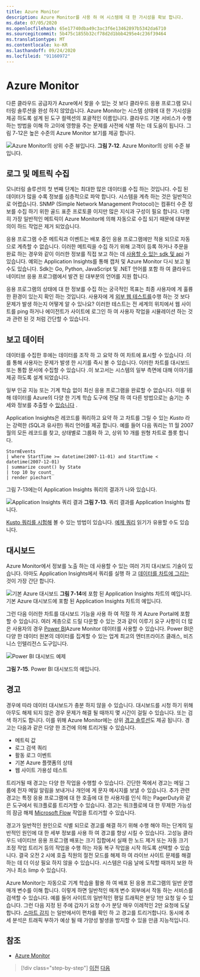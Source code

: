 ```yaml
---
title: Azure Monitor
description: Azure Monitor를 사용 하 여 시스템에 대 한 가시성을 확보 합니다.
ms.date: 07/05/2020
ms.openlocfilehash: 65e17740dba49c3ac3f6e13462897b5342da6710
ms.sourcegitcommit: 5b475c1855b32cf78d2d1bbb4295e4c236f39464
ms.translationtype: MT
ms.contentlocale: ko-KR
ms.lasthandoff: 09/24/2020
ms.locfileid: "91160972"
---
```

# <a name="azure-monitor"></a>Azure Monitor

다른 클라우드 공급자가 Azure에서 찾을 수 있는 것 보다 클라우드 응용 프로그램 모니터링 솔루션을 완성 하지 않았습니다. Azure Monitor는 시스템 상태에 대 한 가시성을 제공 하도록 설계 된 도구 컬렉션의 포괄적인 이름입니다. 클라우드 기본 서비스가 수행 하는 방법을 이해 하 고이에 영향을 주는 문제를 사전에 식별 하는 데 도움이 됩니다. 그림 7-12은 높은 수준의 Azure Monitor 보기를 제공 합니다.

![Azure Monitor의 상위 수준 뷰입니다. ](./media/azure-monitor.png)
 **그림 7-12**. Azure Monitor의 상위 수준 뷰입니다.

## <a name="gathering-logs-and-metrics"></a>로그 및 메트릭 수집

모니터링 솔루션의 첫 번째 단계는 최대한 많은 데이터를 수집 하는 것입니다. 수집 된 데이터가 많을 수록 정보를 심층적으로 파악 합니다. 시스템을 계측 하는 것은 일반적으로 어렵습니다. SNMP (Simple Network Management Protocol)는 컴퓨터 수준 정보를 수집 하기 위한 골드 표준 프로토콜 이지만 많은 지식과 구성이 필요 합니다. 다행히 가장 일반적인 메트릭이 Azure Monitor에 의해 자동으로 수집 되기 때문에 대부분의이 하드 작업은 제거 되었습니다.

응용 프로그램 수준 메트릭과 이벤트는 배포 중인 응용 프로그램에만 적용 되므로 자동으로 계측할 수 없습니다. 이러한 메트릭을 수집 하기 위해 고객이 등록 하거나 주문을 완료 하는 경우와 같이 이러한 정보를 직접 보고 하는 데 [사용할 수 있는 sdk 및 api](/azure/azure-monitor/app/api-custom-events-metrics) 가 있습니다. 예외는 Application Insights를 통해 캡처 및 Azure Monitor 다시 보고 될 수도 있습니다. Sdk는 Go, Python, JavaScript 및 .NET 언어를 포함 하 여 클라우드 네이티브 응용 프로그램에서 발견 된 대부분의 언어를 지원 합니다.

응용 프로그램의 상태에 대 한 정보를 수집 하는 궁극적인 목표는 최종 사용자에 게 훌륭한 환경이 있는지 확인 하는 것입니다. 사용자에 게 [외부 웹 테스트를](/azure/azure-monitor/app/monitor-web-app-availability)수행 하는 것 보다 문제가 발생 하는지 어떻게 알 수 있나요? 이러한 테스트는 전 세계의 위치에서 웹 사이트를 ping 하거나 에이전트가 사이트에 로그인 하 여 사용자 작업을 시뮬레이션 하는 것과 관련 된 것 처럼 간단할 수 있습니다.

## <a name="reporting-data"></a>보고 데이터

데이터를 수집한 후에는 데이터를 조작 하 고 요약 하 여 차트에 표시할 수 있습니다 .이를 통해 사용자는 문제가 발생 한 시기를 즉시 볼 수 있습니다. 이러한 차트를 대시보드 또는 통합 문서에 수집할 수 있습니다 .이 보고서는 시스템의 일부 측면에 대해 이야기를 제공 하도록 설계 되었습니다.

일부 인공 지능 또는 기계 학습 없이 최신 응용 프로그램을 완료할 수 없습니다. 이를 위해 데이터를 Azure의 다양 한 기계 학습 도구에 전달 하 여 다른 방법으로는 숨기는 추세와 정보를 추출할 수 [있습니다](https://www.youtube.com/watch?v=Cuza-I1g9tw) .

Application Insights은 레코드를 쿼리하고 요약 하 고 차트를 그릴 수 있는 *Kusto* 라는 강력한 (SQL과 유사한) 쿼리 언어를 제공 합니다. 예를 들어 다음 쿼리는 11 월 2007 월의 모든 레코드를 찾고, 상태별로 그룹화 하 고, 상위 10 개를 원형 차트로 플롯 합니다.

```kusto
StormEvents
| where StartTime >= datetime(2007-11-01) and StartTime < datetime(2007-12-01)
| summarize count() by State
| top 10 by count_
| render piechart
```

그림 7-13에는이 Application Insights 쿼리의 결과가 나와 있습니다.

![Application Insights 쿼리 결과 ](./media/application_insights_example.png)
 **그림 7-13**. 쿼리 결과를 Application Insights 합니다.

[Kusto 쿼리를 시험해](https://dataexplorer.azure.com/clusters/help/databases/Samples) 볼 수 있는 방법이 있습니다. [예제 쿼리](/azure/kusto/query/samples) 읽기가 유용할 수도 있습니다.

## <a name="dashboards"></a>대시보드

Azure Monitor에서 정보를 노출 하는 데 사용할 수 있는 여러 가지 대시보드 기술이 있습니다. 아마도 Application Insights에서 쿼리를 실행 하 고 [데이터를 차트에 그리는](/azure/azure-monitor/learn/tutorial-app-dashboards)것이 가장 간단 합니다.

![기본 Azure 대시보드 ](./media/azure_dashboard.png)
 **그림 7-14**에 포함 된 Application Insights 차트의 예입니다. 기본 Azure 대시보드에 포함 된 Application Insights 차트의 예입니다.

그런 다음 이러한 차트를 대시보드 기능을 사용 하 여 적절 하 게 Azure Portal에 포함할 수 있습니다. 여러 계층으로 드릴 다운할 수 있는 것과 같이 이루기 요구 사항이 더 많은 사용자의 경우 [Power BI](https://powerbi.microsoft.com/)Azure Monitor 데이터를 사용할 수 있습니다. Power BI은 다양 한 데이터 원본의 데이터를 집계할 수 있는 업계 최고의 엔터프라이즈 클래스, 비즈니스 인텔리전스 도구입니다.

![Power BI 대시보드 예제](./media/powerbidashboard.png)

**그림 7-15**. Power BI 대시보드의 예입니다.

## <a name="alerts"></a>경고

경우에 따라 데이터 대시보드가 충분 하지 않을 수 있습니다. 대시보드를 시청 하기 위해 아무도 해제 되지 않은 경우 문제가 해결 될 때까지 몇 시간이 걸릴 수 있습니다. 또는 검색 하기도 합니다. 이를 위해 Azure Monitor에는 상위 [경고 솔루션](/azure/azure-monitor/platform/alerts-overview)도 제공 됩니다. 경고는 다음과 같은 다양 한 조건에 의해 트리거될 수 있습니다.

- 메트릭 값
- 로그 검색 쿼리
- 활동 로그 이벤트
- 기본 Azure 플랫폼의 상태
- 웹 사이트 가용성 테스트

트리거될 때 경고는 다양 한 작업을 수행할 수 있습니다. 간단한 쪽에서 경고는 메일 그룹에 전자 메일 알림을 보내거나 개인에 게 문자 메시지를 보낼 수 있습니다. 추가 관련 경고는 특정 응용 프로그램에 대 한 호출에 대 한 사용자를 인식 하는 PagerDuty와 같은 도구에서 워크플로를 트리거할 수 있습니다. 경고는 워크플로에 대 한 무제한 가능성의 잠금 해제 [Microsoft Flow](https://flow.microsoft.com/) 작업을 트리거할 수 있습니다.

경고가 일반적인 원인으로 식별 되므로 경고를 해결 하기 위해 수행 해야 하는 단계의 일반적인 원인에 대 한 세부 정보를 사용 하 여 경고를 향상 시킬 수 있습니다. 고성능 클라우드 네이티브 응용 프로그램 배포는 크기 집합에서 실패 한 노드 제거 또는 자동 크기 조정 작업 트리거 등의 작업을 수행 하는 자동 복구 작업을 시작 하도록 선택할 수 있습니다. 결국 오전 2 시에 호출 직원의 절전 모드를 해제 하 여 라이브 사이트 문제를 해결 하는 데 더 이상 필요 하지 않을 수 있습니다. 시스템은 다음 날에 도착할 때까지 보완 하거나 최소 limp 수 있습니다.

Azure Monitor는 자동으로 기계 학습을 활용 하 여 배포 된 응용 프로그램의 일반 운영 매개 변수를 이해 합니다. 이렇게 하면 일반적인 매개 변수 외부에서 작동 하는 서비스를 검색할 수 있습니다. 예를 들어 사이트의 일반적인 평일 트래픽은 분당 1만 요청 일 수 있습니다. 그런 다음 지정 된 주에 갑자기 요청 수가 분당 매우 이례적인 2만 요청에 도달 합니다. [스마트 감지](/azure/azure-monitor/app/proactive-diagnostics) 는 일반에서이 편차를 확인 하 고 경고를 트리거합니다. 동시에 추세 분석은 트래픽 부하가 예상 될 때 가양성 발생을 방지할 수 있을 만큼 지능적입니다.

## <a name="references"></a>참조

- [Azure Monitor](/azure/azure-monitor/overview)

>[!div class="step-by-step"]
>[이전](monitoring-azure-kubernetes.md)
>[다음](identity.md)
